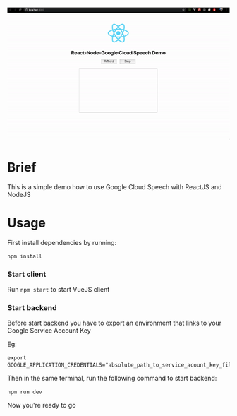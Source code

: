 <h1 align="center">
  <div>
    <img src="./demo.gif" />
  </div>
</h1>

# Brief
This is a simple demo how to use Google Cloud Speech with ReactJS and NodeJS

# Usage
First install dependencies by running:
```
npm install
```

### Start client
Run `npm start` to start VueJS client

### Start backend
Before start backend you have to export an environment that links to your Google Service Account Key

Eg:
```
export GOOGLE_APPLICATION_CREDENTIALS="absolute_path_to_service_acount_key_file"
```
Then in the same terminal, run the following command to start backend:
```
npm run dev
```

Now you're ready to go